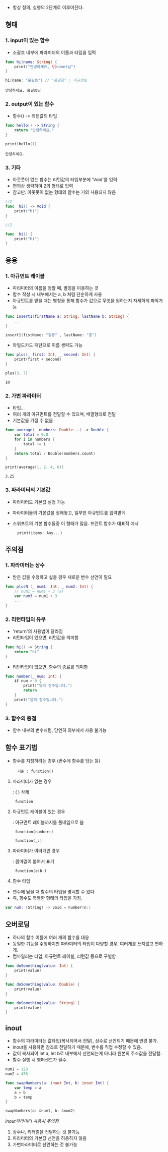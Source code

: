 + 항상 정의, 실행의 2단계로 이루어진다.

## 형태
### 1. input이 있는 함수
+ 소괄호 내부에 파라미터의 이름과 타입을 입력
~~~swift
func hi(name: String) {
    print("안녕하세요, \(name)님")
}

hi(name: "홍길동") // "홍길동" : 아규먼트
~~~
    안녕하세요, 홍길동님

### 2. output이 있는 함수
+ 함수() -> 리턴값의 타입
~~~swift
func hello() -> String {
    return "안녕하세요."
} 

print(hello())
~~~
    안녕하세요.
### 3. 기타
+ 아웃풋이 없는 함수는 리턴값의 타입부분에 'Void'를 입력
+ 편의상 생략하여 2의 형태로 입력
+ 참고만. 아웃풋이 없는 형태의 함수는 거의 사용되지 않음
~~~swift
//1
func  hi() -> Void {
    print("hi")
}

//2

func  hi() {
    print("hi")
}
~~~

## 응용
### 1. 아규먼트 레이블
+ 파리미터의 이름을 정할 때, 별칭을 이용하는 것
+ 함수 작성 시 내부에서는 a, b 처럼 단순하게 사용   
+ 아규먼트를 받을 때는 별칭을 통해 함수가 값으로 무엇을 원하는지 자세하게 파악가능
~~~swift
func insert1(firstName a: String, lastName b: String) {
    ...
}

insert1(fistName: "길동" , lastName: "홍")

~~~

+ 와일드카드 패턴으로 이름 생략도 가능
~~~swift
func plus(_ first: Int, _ second: Int) {
    print(first + second)
}

plus(3, 7)
~~~
    10

### 2. 가변 파라미터
+ 타입...
+ 여러 개의 아규먼트를 전달할 수 있으며, 배열형태로 전달
+ 기본값을 가질 수 없음
~~~swift
func average(_ numbers: Double...) -> Double {
    var total = 0.0
    for i in numbers {
        total += i
    }
    return total / Double(numbers.count)
}

print(average(1, 2, 4, 6))
~~~
    3.25

### 3. 파라미터의 기본값
+ 파라미터도 기본값 설정 가능
+ 파라미터들의 기본값을 정해놓고, 일부만 아규먼트를 입력받게 
+ 스위프트의 기본 함수들중 이 형태가 많음. 프린트 함수가 대표적 예시

        print(items: Any...)


## 주의점
### 1. 파라미터는 상수
+ 받은 값을 수정하고 싶을 경우 새로운 변수 선언이 필요
~~~swift
func plusN (_ num1: Int, _ num2: Int) {
    // num1 = num1 + 3 (x)
    var num3 = num1 + 3
    ...
}
~~~

### 2. 리턴타입의 유무
+ 'return'의 사용법이 달라짐
+ 리턴타입이 있으면, 리턴값을 의미함
~~~swift
func hi() -> String {
    return "hi"
}
~~~
+ 리턴타입이 없으면, 함수의 종료를 의미함
~~~swift
func number(_ num: Int) {
    if num > 0 {
        print("양의 정수입니다.")
        return
    }
    print("음의 정수입니다.")
}
~~~

### 3. 함수의 중첩
+ 함수 내부의 변수처럼, 당연히 외부에서 사용 불가능

## 함수 표기법
+ 함수를 지칭하려는 경우 (변수에 함수를 담는 등)
        
        기준 : function()

1. 파라미터가 없는 경우
    
    : ( ) 삭제
    
        function

2. 아규먼트 레이블이 있는 경우 

    : 아규먼트 레이블까지를 풀네임으로 봄

        function(number:)
        
        function(_:)

3. 파라미터가 여러개인 경우 

    : 콤마없이 붙여서 표기
        
        function(a:b:)

4. 함수 타입
+ 변수에 담을 때 함수의 타입을 명시할 수 있다.
+ 즉, 함수도 특별한 형태의 타입을 가짐.
~~~swift
var num: (String) -> void = number(n:)
~~~


## 오버로딩
+ 하나의 함수 이름에 여러 개의 함수를 대응
+ 동일한 기능을 수행하지만 파라미터의 타입이 다양할 경우, 여러개를 쓰지않고 편하게.
+ 컴파일러는 타입, 아규먼트 레이블, 리턴값 등으로 구별함
~~~swift
func doSomething(value: Int) {
    print(value)
}

func doSomething(value: Double) {
    print(value)
}

func doSomething(value: String) {
    print(value)
}
~~~ 
## inout
+ 함수의 파라미터는 값타입(복사되어서 전달), 상수로 선언되기 때문에 변경 불가.
+ inout을 사용하면 참조로 전달하기 때문에, 변수를 직접 수정할 수 있음.
+ 값이 복사되어 let a, let b로 내부에서 선언되는게 아니라 원본의 주소값을 전달함.
+ 함수 실행 시 앰퍼샌드가 필수.
~~~swift
num1 = 123
num2 = 456

func swapNumbers(a: inout Int, b: inout Int) {
    var temp = a
    a = b
    b = temp
}

swapNumbers(a: &num1, b: &num2)
~~~

 *inout파라미터 사용시 주의점*
 1) 상수나, 리터럴을 전달하는 것 불가능
 2) 파라미터의 기본값 선언을 허용하지 않음
 3) 가변파라미터로 선언하는 것 불가능

